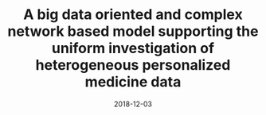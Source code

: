 ---
title: 'A big data oriented and complex network based model supporting the uniform investigation of heterogeneous personalized medicine data'
collection: publications
permalink: /publication/2019-Proceedings - 2018 IEEE International Conference on Bioinformatics and Biomedicine, BIBM 2018-A-'big.md
excerpt: 'P.L. Giudice, D. Ursino, L. Virgili'
date: 2018-12-03
venue: 'Proceedings of the 2018 IEEE International Conference on Bioinformatics and Biomedicine, BIBM 2018'
link: 'https://doi.org/10.1109/BIBM.2018.8621077'
location: 'DIIES, University  Mediterranea  of Reggio Calabria; DII, Polytechnic University of Marche'
---